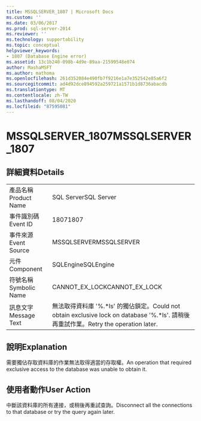 ```yaml
---
title: MSSQLSERVER_1807 | Microsoft Docs
ms.custom: ''
ms.date: 03/06/2017
ms.prod: sql-server-2014
ms.reviewer: ''
ms.technology: supportability
ms.topic: conceptual
helpviewer_keywords:
- 1807 (Database Engine error)
ms.assetid: 13c1b240-098b-4d9e-89aa-21599548e074
author: MashaMSFT
ms.author: mathoma
ms.openlocfilehash: 261d352084e490fb7f9216e1a7e352542e85a6f2
ms.sourcegitcommit: ad4d92dce894592a259721a1571b1d8736abacdb
ms.translationtype: MT
ms.contentlocale: zh-TW
ms.lasthandoff: 08/04/2020
ms.locfileid: "87595081"
---
```

# <a name="mssqlserver_1807"></a><span data-ttu-id="23443-102">MSSQLSERVER_1807</span><span class="sxs-lookup"><span data-stu-id="23443-102">MSSQLSERVER_1807</span></span>
    
## <a name="details"></a><span data-ttu-id="23443-103">詳細資料</span><span class="sxs-lookup"><span data-stu-id="23443-103">Details</span></span>  
  
|||  
|-|-|  
|<span data-ttu-id="23443-104">產品名稱</span><span class="sxs-lookup"><span data-stu-id="23443-104">Product Name</span></span>|<span data-ttu-id="23443-105">SQL Server</span><span class="sxs-lookup"><span data-stu-id="23443-105">SQL Server</span></span>|  
|<span data-ttu-id="23443-106">事件識別碼</span><span class="sxs-lookup"><span data-stu-id="23443-106">Event ID</span></span>|<span data-ttu-id="23443-107">1807</span><span class="sxs-lookup"><span data-stu-id="23443-107">1807</span></span>|  
|<span data-ttu-id="23443-108">事件來源</span><span class="sxs-lookup"><span data-stu-id="23443-108">Event Source</span></span>|<span data-ttu-id="23443-109">MSSQLSERVER</span><span class="sxs-lookup"><span data-stu-id="23443-109">MSSQLSERVER</span></span>|  
|<span data-ttu-id="23443-110">元件</span><span class="sxs-lookup"><span data-stu-id="23443-110">Component</span></span>|<span data-ttu-id="23443-111">SQLEngine</span><span class="sxs-lookup"><span data-stu-id="23443-111">SQLEngine</span></span>|  
|<span data-ttu-id="23443-112">符號名稱</span><span class="sxs-lookup"><span data-stu-id="23443-112">Symbolic Name</span></span>|<span data-ttu-id="23443-113">CANNOT_EX_LOCK</span><span class="sxs-lookup"><span data-stu-id="23443-113">CANNOT_EX_LOCK</span></span>|  
|<span data-ttu-id="23443-114">訊息文字</span><span class="sxs-lookup"><span data-stu-id="23443-114">Message Text</span></span>|<span data-ttu-id="23443-115">無法取得資料庫 '%.\*ls' 的獨佔鎖定。</span><span class="sxs-lookup"><span data-stu-id="23443-115">Could not obtain exclusive lock on database '%.\*ls'.</span></span> <span data-ttu-id="23443-116">請稍後再重試作業。</span><span class="sxs-lookup"><span data-stu-id="23443-116">Retry the operation later.</span></span>|  
  
## <a name="explanation"></a><span data-ttu-id="23443-117">說明</span><span class="sxs-lookup"><span data-stu-id="23443-117">Explanation</span></span>  
 <span data-ttu-id="23443-118">需要獨佔存取資料庫的作業無法取得適當的存取權。</span><span class="sxs-lookup"><span data-stu-id="23443-118">An operation that required exclusive access to the database was unable to obtain it.</span></span>  
  
## <a name="user-action"></a><span data-ttu-id="23443-119">使用者動作</span><span class="sxs-lookup"><span data-stu-id="23443-119">User Action</span></span>  
 <span data-ttu-id="23443-120">中斷該資料庫的所有連接，或稍後再重試查詢。</span><span class="sxs-lookup"><span data-stu-id="23443-120">Disconnect all the connections to that database or try the query again later.</span></span>  
  
  
